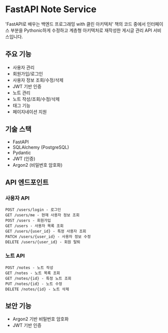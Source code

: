 # FastAPI Note Service

'FastAPI로 배우는 백엔드 프로그래밍 with 클린 아키텍처' 책의 코드 중에서 인터페이스 부분을 Pythonic하게 수정하고 계층형 아키텍처로 재작성한 게시글 관리 API 서비스입니다.

## 주요 기능
- 사용자 관리
- 회원가입/로그인
- 사용자 정보 조회/수정/삭제
- JWT 기반 인증
- 노트 관리
- 노트 작성/조회/수정/삭제
- 태그 기능
- 페이지네이션 지원


## 기술 스택
- FastAPI
- SQLAlchemy (PostgreSQL)
- Pydantic
- JWT (인증)
- Argon2 (비밀번호 암호화)


## API 엔드포인트
### 사용자 API
```
POST /users/login - 로그인
GET /users/me - 현재 사용자 정보 조회
POST /users - 회원가입
GET /users - 사용자 목록 조회
GET /users/{user_id} - 특정 사용자 조회
PATCH /users/{user_id} - 사용자 정보 수정
DELETE /users/{user_id} - 회원 탈퇴
```

### 노트 API
```
POST /notes - 노트 작성
GET /notes - 노트 목록 조회
GET /notes/{id} - 특정 노트 조회
PUT /notes/{id} - 노트 수정
DELETE /notes/{id} - 노트 삭제
```


## 보안 기능
- Argon2 기반 비밀번호 암호화
- JWT 기반 인증
